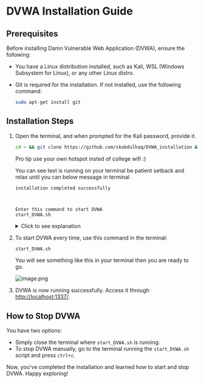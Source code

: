 # DVWA Installation Guide

## Prerequisites

Before installing Damn Vulnerable Web Application (DVWA), ensure the following:

- You have a Linux distribution installed, such as Kali, WSL (Windows Subsystem for Linux), or any other Linux distro.
- Git is required for the installation. If not installed, use the following command:

    ```bash
    sudo apt-get install git
    ```

## Installation Steps

1. Open the terminal, and when prompted for the Kali password, provide it.

    ```bash  
    cd ~ && git clone https://github.com/skabdulhaq/DVWA_installation && cd DVWA_installation && chmod +x * && sudo cp start_DVWA.sh /bin/ && cd ~ && rm -rf DVWA_installation && clear && echo $'installation completed successfully\n\n\n\nEnter this command to start DVWA\nstart_DVWA.sh'
    ```

    Pro tip use your own hotspot insted of college wifi :)

    You can see text is running on your terminal be patient setback and relax until you can below message in terminal 

    ```text
    installation completed successfully
    


    Enter this command to start DVWA
    start_DVWA.sh
    ```

    <details>

    <summary>
        Click to see explanation
    </summary>

    This command performs the following steps:

    - Changes to the home directory (`cd ~`).
    - Clones the DVWA installation repository from GitHub (`git clone https://github.com/skabdulhaq/DVWA_installation`).
    - Navigates into the DVWA installation directory (`cd DVWA_installation`).
    - Makes all scripts executable (`chmod +x *`).
    - Copies the `start_DVWA.sh` script to the system's binary directory (`sudo cp start_DVWA.sh /bin/`).
    - Returns to the home directory (`cd ..`).
    - Removes the DVWA installation directory (`rm -rf DVWA_installation`).

    </details>

2. To start DVWA every time, use this command in the terminal:

    ```bash  
    start_DVWA.sh
    ```

    You will see something like this in your terminal then you are ready to go.

    ![image.png](https://i.imgur.com/Z5I9VLu.png)

3. DVWA is now running successfully. Access it through <a href="http://localhost:1337/" target="_blank">http://localhost:1337/</a>.

## How to Stop DVWA

You have two options:

- Simply close the terminal where `start_DVWA.sh` is running.
- To stop DVWA manually, go to the terminal running the `start_DVWA.sh` script and press `ctrl+c`.

Now, you've completed the installation and learned how to start and stop DVWA. Happy exploring!

